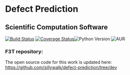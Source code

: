 # Defect Prediction
## Scientific Computation Software
[![Build Status](https://travis-ci.org/ai-se/se4sci.svg?branch=master)](https://travis-ci.org/ai-se/se4sci)
[![Coverage Status](https://coveralls.io/repos/github/se4sci/defect-prediction/badge.svg?branch=master)](https://coveralls.io/github/se4sci/defect-prediction?branch=master)![Python Version](https://img.shields.io/badge/python-3.6-blue.svg)
![AUR](https://img.shields.io/aur/license/yaourt.svg)

### F3T repository: 

The open source code for this work is updated here: https://github.com/sillywalk/defect-prediction/tree/dev 
